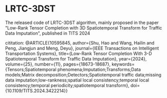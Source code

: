 # LRTC-3DST
The released code of LRTC-3DST algorithm, mainly proposed in the paper "Low-Rank Tensor Completion with 3D Spatiotemporal Transform for Traffic Data Imputation", published in TITS 2024

cititation:
@ARTICLE{10595845,
  author={Shu, Hao and Wang, Hailin and Peng, Jiangjun and Meng, Deyu},
  journal={IEEE Transactions on Intelligent Transportation Systems}, 
  title={Low-Rank Tensor Completion With 3-D Spatiotemporal Transform for Traffic Data Imputation}, 
  year={2024},
  volume={25},
  number={11},
  pages={18673-18687},
  keywords={Tensors;Spatiotemporal phenomena;Imputation;Transforms;Data models;Matrix decomposition;Detectors;Spatiotemporal traffic data;missing data imputation;low-rankness;spatial local consistency;temporal local consistency;temporal periodicity;spatiotemporal transform},
  doi={10.1109/TITS.2024.3422214}}
